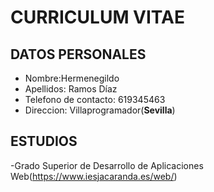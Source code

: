 # CURRICULUM VITAE

## DATOS PERSONALES

* Nombre:Hermenegildo
* Apellidos: Ramos Díaz
* Telefono de contacto: 619345463
* Direccion: Villaprogramador(**Sevilla**)

## ESTUDIOS

-Grado Superior de Desarrollo 
de Aplicaciones Web(https://www.iesjacaranda.es/web/)

 
